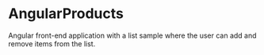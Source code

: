 # AngularProducts

Angular front-end application with a list sample where the user can add and remove items from the list. 